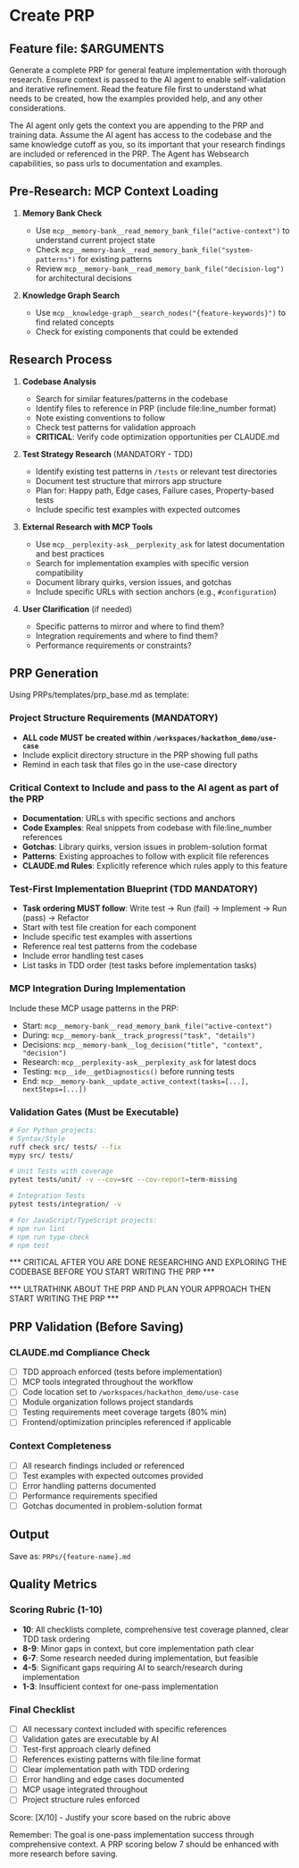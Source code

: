 # Create PRP

## Feature file: $ARGUMENTS

Generate a complete PRP for general feature implementation with thorough research. Ensure context is passed to the AI agent to enable self-validation and iterative refinement. Read the feature file first to understand what needs to be created, how the examples provided help, and any other considerations.

The AI agent only gets the context you are appending to the PRP and training data. Assume the AI agent has access to the codebase and the same knowledge cutoff as you, so its important that your research findings are included or referenced in the PRP. The Agent has Websearch capabilities, so pass urls to documentation and examples.

## Pre-Research: MCP Context Loading

1. **Memory Bank Check**
   - Use `mcp__memory-bank__read_memory_bank_file("active-context")` to understand current project state
   - Check `mcp__memory-bank__read_memory_bank_file("system-patterns")` for existing patterns
   - Review `mcp__memory-bank__read_memory_bank_file("decision-log")` for architectural decisions

2. **Knowledge Graph Search**
   - Use `mcp__knowledge-graph__search_nodes("{feature-keywords}")` to find related concepts
   - Check for existing components that could be extended

## Research Process

1. **Codebase Analysis**
   - Search for similar features/patterns in the codebase
   - Identify files to reference in PRP (include file:line_number format)
   - Note existing conventions to follow
   - Check test patterns for validation approach
   - **CRITICAL**: Verify code optimization opportunities per CLAUDE.md

2. **Test Strategy Research** (MANDATORY - TDD)
   - Identify existing test patterns in `/tests` or relevant test directories
   - Document test structure that mirrors app structure
   - Plan for: Happy path, Edge cases, Failure cases, Property-based tests
   - Include specific test examples with expected outcomes

3. **External Research with MCP Tools**
   - Use `mcp__perplexity-ask__perplexity_ask` for latest documentation and best practices
   - Search for implementation examples with specific version compatibility
   - Document library quirks, version issues, and gotchas
   - Include specific URLs with section anchors (e.g., `#configuration`)

4. **User Clarification** (if needed)
   - Specific patterns to mirror and where to find them?
   - Integration requirements and where to find them?
   - Performance requirements or constraints?

## PRP Generation

Using PRPs/templates/prp_base.md as template:

### Project Structure Requirements (MANDATORY)
- **ALL code MUST be created within `/workspaces/hackathon_demo/use-case`**
- Include explicit directory structure in the PRP showing full paths
- Remind in each task that files go in the use-case directory

### Critical Context to Include and pass to the AI agent as part of the PRP
- **Documentation**: URLs with specific sections and anchors
- **Code Examples**: Real snippets from codebase with file:line_number references
- **Gotchas**: Library quirks, version issues in problem-solution format
- **Patterns**: Existing approaches to follow with explicit file references
- **CLAUDE.md Rules**: Explicitly reference which rules apply to this feature

### Test-First Implementation Blueprint (TDD MANDATORY)
- **Task ordering MUST follow**: Write test → Run (fail) → Implement → Run (pass) → Refactor
- Start with test file creation for each component
- Include specific test examples with assertions
- Reference real test patterns from the codebase
- Include error handling test cases
- List tasks in TDD order (test tasks before implementation tasks)

### MCP Integration During Implementation
Include these MCP usage patterns in the PRP:
- Start: `mcp__memory-bank__read_memory_bank_file("active-context")`
- During: `mcp__memory-bank__track_progress("task", "details")`
- Decisions: `mcp__memory-bank__log_decision("title", "context", "decision")`
- Research: `mcp__perplexity-ask__perplexity_ask` for latest docs
- Testing: `mcp__ide__getDiagnostics()` before running tests
- End: `mcp__memory-bank__update_active_context(tasks=[...], nextSteps=[...])`

### Validation Gates (Must be Executable)
```bash
# For Python projects:
# Syntax/Style
ruff check src/ tests/ --fix
mypy src/ tests/

# Unit Tests with coverage
pytest tests/unit/ -v --cov=src --cov-report=term-missing

# Integration Tests
pytest tests/integration/ -v

# For JavaScript/TypeScript projects:
# npm run lint
# npm run type-check
# npm test
```

*** CRITICAL AFTER YOU ARE DONE RESEARCHING AND EXPLORING THE CODEBASE BEFORE YOU START WRITING THE PRP ***

*** ULTRATHINK ABOUT THE PRP AND PLAN YOUR APPROACH THEN START WRITING THE PRP ***

## PRP Validation (Before Saving)

### CLAUDE.md Compliance Check
- [ ] TDD approach enforced (tests before implementation)
- [ ] MCP tools integrated throughout the workflow
- [ ] Code location set to `/workspaces/hackathon_demo/use-case`
- [ ] Module organization follows project standards
- [ ] Testing requirements meet coverage targets (80% min)
- [ ] Frontend/optimization principles referenced if applicable

### Context Completeness
- [ ] All research findings included or referenced
- [ ] Test examples with expected outcomes provided
- [ ] Error handling patterns documented
- [ ] Performance requirements specified
- [ ] Gotchas documented in problem-solution format

## Output
Save as: `PRPs/{feature-name}.md`

## Quality Metrics

### Scoring Rubric (1-10)
- **10**: All checklists complete, comprehensive test coverage planned, clear TDD task ordering
- **8-9**: Minor gaps in context, but core implementation path clear
- **6-7**: Some research needed during implementation, but feasible
- **4-5**: Significant gaps requiring AI to search/research during implementation
- **1-3**: Insufficient context for one-pass implementation

### Final Checklist
- [ ] All necessary context included with specific references
- [ ] Validation gates are executable by AI
- [ ] Test-first approach clearly defined
- [ ] References existing patterns with file:line format
- [ ] Clear implementation path with TDD ordering
- [ ] Error handling and edge cases documented
- [ ] MCP usage integrated throughout
- [ ] Project structure rules enforced

Score: [X/10] - Justify your score based on the rubric above

Remember: The goal is one-pass implementation success through comprehensive context. A PRP scoring below 7 should be enhanced with more research before saving.